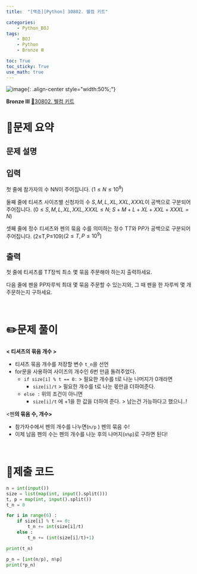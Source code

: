 ```yaml
---
title:  "[백준][Python] 30802. 웰컴 키트" 

categories: 
    - Python_BOJ
tags: 
    - BOJ
    - Python
    - Bronze Ⅲ

toc: True
toc_sticky: True
use_math: true
---
```

![image](https://github.com/user-attachments/assets/32319fe8-99e9-4031-b5d1-9f1909b510dc){: .align-center style="width:50%;"}

**Bronze Ⅲ** 
[🔗30802. 웰컴 키트](https://www.acmicpc.net/problem/30802)

<h1>📝문제 요약</h1>

<h2>문제 설명</h2> 


<h2>입력</h2>

첫 줄에 참가자의 수 N$N$이 주어집니다. $(1 \le N \le 10^9)$

둘째 줄에 티셔츠 사이즈별 신청자의 수 $S, M, L, XL, XXL, XXXL$이 공백으로 구분되어 주어집니다. $(0 \le S, M, L, XL, XXL, XXXL \le N;$ $S + M + L + XL + XXL + XXXL = N)$

셋째 줄에 정수 티셔츠와 펜의 묶음 수를 의미하는 정수 T$T$와 P$P$가 공백으로 구분되어 주어집니다. (2≤T,P≤109)$(2 \le T, P \le 10^9)$

<h2>출력</h2>

첫 줄에 티셔츠를 T$T$장씩 최소 몇 묶음 주문해야 하는지 출력하세요.

다음 줄에 펜을 P$P$자루씩 최대 몇 묶음 주문할 수 있는지와, 그 때 펜을 한 자루씩 몇 개 주문하는지 구하세요.


<br>

<h1>✏️문제 풀이</h1>

**< 티셔츠의 묶음 개수 >**

- 티셔츠 묶음 개수를 저장할 변수 `t_n`을 선언
- for문을 사용하여 사이즈의 개수인 6번 만큼 돌려주었다.
    - `if size[i] % t == 0:`  > 필요한 개수를 t로 나눈 나머지가 0개라면
        - `size[i]/t` > 필요한 개수를 t로 나눈 몫만큼 더하여준다.
    - `else :` 위의 조건이 아니면
        - `size[i]/t` 에 +1을 한 값을 더하여 준다. > 남는건 가능하다고 했으니..!

<펜**의 묶음 수, 개수>**

- 참가자수에서 펜의 개수를 나누면(`n/p` ) 펜의 묶음 수!
- 이제 남음 펜의 수는 펜의 개수를 나눈 후의 나머지(`n%p`)로 구하면 된다!


<br>

<h1>💯제출 코드</h1>

```python
n = int(input())
size = list(map(int, input().split()))
t, p = map(int, input().split())
t_n = 0

for i in range(6) :
    if size[i] % t == 0:
        t_n += int(size[i]/t)
    else :
        t_n += (int(size[i]/t)+1)

print(t_n)

p_n = [int(n/p), n%p]
print(*p_n)
```